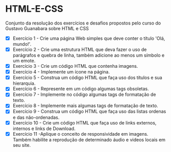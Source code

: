 # HTML-E-CSS
Conjunto da resolução dos exercícios e desafios propostos pelo curso do Gustavo Guanabara sobre HTML e CSS

- [X] Exercício 1 - Crie uma página Web simples que deve conter o título 'Olá, mundo!'.
- [X] Exercício 2 - Crie uma estrutura HTML que deva fazer o uso de parágrafos e quebra de linha, também adicione ao menos um símbolo e um emote.
- [X] Exercício 3 - Crie um código HTML que contenha imagens.
- [X] Exercício 4 - Implemente um ícone na página.
- [X] Exercício 5 - Construa um código HTML que faça uso dos títulos e sua hierarquia.
- [X] Exercício 6 - Represente em um código algumas tags obsoletas.
- [X] Exercício 7 - Implemente no código algumas tags de formatação de texto.
- [X] Exercício 8 - Implemente mais algumas tags de formatação de texto.
- [X] Exercício 9 - Construa um código HTML que faça uso das listas ordenas e das não-ordenadas.
- [X] Exercício 10 - Crie um código HTML que faça uso de links externos, internos e links de Download.
- [X] Exercício 11 -Aplique o conceito de responsividade em imagens. Também habilite a reprodução de determinado áudio e videos locais em seu site.
